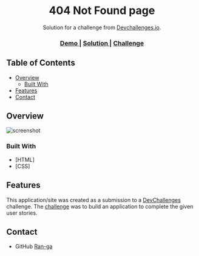 <!-- Please update value in the {}  -->

<h1 align="center">404 Not Found page</h1>

<div align="center">
   Solution for a challenge from  <a href="https://devchallenges.io/challenges/wBunSb7FPrIepJZAg0sY" target="_blank">Devchallenges.io</a>.
</div>

<div align="center">
  <h3>
    <a href="https://5ff00d95af2ae32a01ac06f7--objective-poincare-4aacda.netlify.app/">
      Demo
    </a>
    <span> | </span>
    <a href="https://devchallenges.io/solutions/Rm91dGosDV1SM4YwHPju">
      Solution
    </a>
    <span> | </span>
    <a href="https://devchallenges.io/challenges/wBunSb7FPrIepJZAg0sY">
      Challenge
    </a>
  </h3>
</div>

<!-- TABLE OF CONTENTS -->

## Table of Contents

- [Overview](#overview)
  - [Built With](#built-with)
- [Features](#features)
- [Contact](#contact)

<!-- OVERVIEW -->

## Overview

![screenshot](https://user-images.githubusercontent.com/53326043/103451911-50713c80-4cfc-11eb-9658-ef85d6af8632.png)


### Built With

<!-- This section should list any major frameworks that you built your project using. Here are a few examples.-->

- [HTML]
- [CSS]

## Features

<!-- List the features of your application or follow the template. Don't share the figma file here :) -->

This application/site was created as a submission to a [DevChallenges](https://devchallenges.io/challenges) challenge. The [challenge](https://devchallenges.io/challenges/wBunSb7FPrIepJZAg0sY) was to build an application to complete the given user stories.


## Contact

- GitHub [Ran-ga](https://github.com/Ran-ga)
